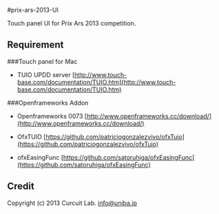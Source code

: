 #prix-ars-2013-UI

Touch panel UI for Prix Ars 2013 competition.

Requirement
---

###Touch panel for Mac

 - TUIO UPDD server
[http://www.touch-base.com/documentation/TUIO.htm](http://www.touch-base.com/documentation/TUIO.htm)


###Openframeworks Addon

 - Openframeworks 0073
 [http://www.openframeworks.cc/download/](http://www.openframeworks.cc/download/)

 - OfxTUIO
[https://github.com/patriciogonzalezvivo/ofxTuio](https://github.com/patriciogonzalezvivo/ofxTuio)

 - ofxEasingFunc
[https://github.com/satoruhiga/ofxEasingFunc](https://github.com/satoruhiga/ofxEasingFunc)


Credit
---

Copyright (c) 2013 Curcuit Lab. <info@uniba.jp>